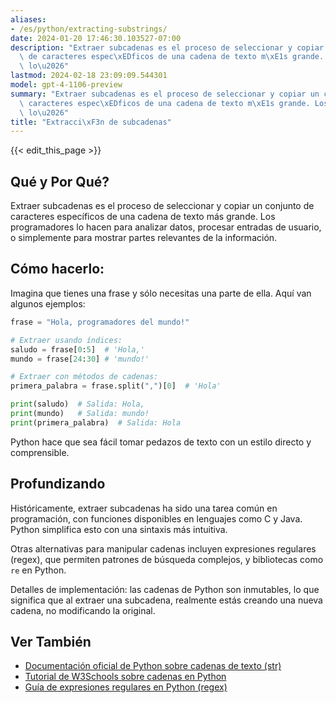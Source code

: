 ```yaml
---
aliases:
- /es/python/extracting-substrings/
date: 2024-01-20 17:46:30.103527-07:00
description: "Extraer subcadenas es el proceso de seleccionar y copiar un conjunto\
  \ de caracteres espec\xEDficos de una cadena de texto m\xE1s grande. Los programadores\
  \ lo\u2026"
lastmod: 2024-02-18 23:09:09.544301
model: gpt-4-1106-preview
summary: "Extraer subcadenas es el proceso de seleccionar y copiar un conjunto de\
  \ caracteres espec\xEDficos de una cadena de texto m\xE1s grande. Los programadores\
  \ lo\u2026"
title: "Extracci\xF3n de subcadenas"
---
```


{{< edit_this_page >}}

## Qué y Por Qué?
Extraer subcadenas es el proceso de seleccionar y copiar un conjunto de caracteres específicos de una cadena de texto más grande. Los programadores lo hacen para analizar datos, procesar entradas de usuario, o simplemente para mostrar partes relevantes de la información.

## Cómo hacerlo:
Imagina que tienes una frase y sólo necesitas una parte de ella. Aquí van algunos ejemplos:

```Python
frase = "Hola, programadores del mundo!"

# Extraer usando índices:
saludo = frase[0:5]  # 'Hola,'
mundo = frase[24:30] # 'mundo!'

# Extraer con métodos de cadenas:
primera_palabra = frase.split(",")[0]  # 'Hola'

print(saludo)  # Salida: Hola,
print(mundo)   # Salida: mundo!
print(primera_palabra)  # Salida: Hola
```

Python hace que sea fácil tomar pedazos de texto con un estilo directo y comprensible.

## Profundizando
Históricamente, extraer subcadenas ha sido una tarea común en programación, con funciones disponibles en lenguajes como C y Java. Python simplifica esto con una sintaxis más intuitiva. 

Otras alternativas para manipular cadenas incluyen expresiones regulares (regex), que permiten patrones de búsqueda complejos, y bibliotecas como `re` en Python.

Detalles de implementación: las cadenas de Python son inmutables, lo que significa que al extraer una subcadena, realmente estás creando una nueva cadena, no modificando la original.

## Ver También
- [Documentación oficial de Python sobre cadenas de texto (str)](https://docs.python.org/3/library/stdtypes.html#str)
- [Tutorial de W3Schools sobre cadenas en Python](https://www.w3schools.com/python/python_strings.asp)
- [Guía de expresiones regulares en Python (regex)](https://docs.python.org/3/library/re.html)
